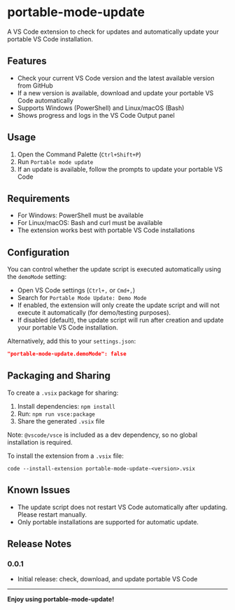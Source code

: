 # portable-mode-update

A VS Code extension to check for updates and automatically update your portable VS Code installation.

## Features

- Check your current VS Code version and the latest available version from GitHub
- If a new version is available, download and update your portable VS Code automatically
- Supports Windows (PowerShell) and Linux/macOS (Bash)
- Shows progress and logs in the VS Code Output panel

## Usage

1. Open the Command Palette (`Ctrl+Shift+P`)
2. Run `Portable mode update`
3. If an update is available, follow the prompts to update your portable VS Code

## Requirements

- For Windows: PowerShell must be available
- For Linux/macOS: Bash and curl must be available
- The extension works best with portable VS Code installations

## Configuration

You can control whether the update script is executed automatically using the `demoMode` setting:

- Open VS Code settings (`Ctrl+,` or `Cmd+,`)
- Search for `Portable Mode Update: Demo Mode`
- If enabled, the extension will only create the update script and will not execute it automatically (for demo/testing purposes).
- If disabled (default), the update script will run after creation and update your portable VS Code installation.

Alternatively, add this to your `settings.json`:

```json
"portable-mode-update.demoMode": false
```

## Packaging and Sharing

To create a `.vsix` package for sharing:

1. Install dependencies: `npm install`
2. Run: `npm run vsce:package`
3. Share the generated `.vsix` file

Note: `@vscode/vsce` is included as a dev dependency, so no global installation is required.

To install the extension from a `.vsix` file:

```
code --install-extension portable-mode-update-<version>.vsix
```

## Known Issues

- The update script does not restart VS Code automatically after updating. Please restart manually.
- Only portable installations are supported for automatic update.

## Release Notes

### 0.0.1
- Initial release: check, download, and update portable VS Code

---

**Enjoy using portable-mode-update!**
